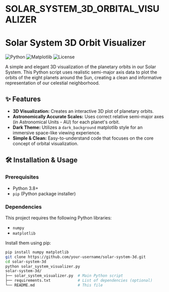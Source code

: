 # SOLAR_SYSTEM_3D_ORBITAL_VISUALIZER
# Solar System 3D Orbit Visualizer

![Python](https://img.shields.io/badge/python-3.8%2B-blue)
![Matplotlib](https://img.shields.io/badge/library-matplotlib-orange)
![License](https://img.shields.io/badge/license-MIT-green)

A simple and elegant 3D visualization of the planetary orbits in our Solar System. This Python script uses realistic semi-major axis data to plot the orbits of the eight planets around the Sun, creating a clean and informative representation of our celestial neighborhood.

## ✨ Features

- **3D Visualization:** Creates an interactive 3D plot of planetary orbits.
- **Astronomically Accurate Scales:** Uses correct relative semi-major axes (in Astronomical Units - AU) for each planet's orbit.
- **Dark Theme:** Utilizes a `dark_background` matplotlib style for an immersive space-like viewing experience.
- **Simple & Clean:** Easy-to-understand code that focuses on the core concept of orbital visualization.

## 🛠️ Installation & Usage

### Prerequisites

- Python 3.8+
- `pip` (Python package installer)

### Dependencies

This project requires the following Python libraries:
- `numpy`
- `matplotlib`

Install them using pip:
```bash
pip install numpy matplotlib
git clone https://github.com/your-username/solar-system-3d.git
cd solar-system-3d
python solar_system_visualizer.py
solar-system-3d/
├── solar_system_visualizer.py  # Main Python script
├── requirements.txt            # List of dependencies (optional)
└── README.md                   # This file
